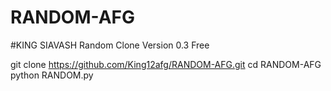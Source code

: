 # RANDOM-AFG
#KING SIAVASH
Random Clone 
Version 0.3
Free

git clone https://github.com/King12afg/RANDOM-AFG.git
cd RANDOM-AFG
python RANDOM.py
